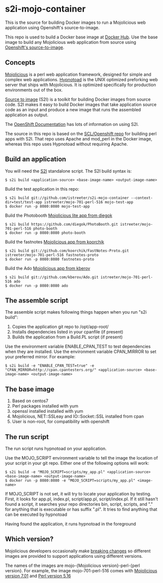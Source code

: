 # s2i-mojo-container
This is the source for building Docker images to run a Mojolicious web application using Openshift's source-to-image.

This repo is used to build a Docker base image at [Docker Hub](https://hub.docker.com/).
Use the base image to build any Mojolicious web application from source using
[Openshift's source-to-image](https://docs.openshift.org/latest/creating_images/s2i.html#creating-images-s2i).

## Concepts

[Mojolicious](http://mojolicious.org/) is a perl web application framework, designed for simple and complex web applications.
[Hypnotoad](http://mojolicious.org/perldoc/Mojo/Server/Hypnotoad) is the UNIX optimized preforking web server that ships with Mojolicious.
It is optimized specifically for production environments out of the box.

[Source to image](https://github.com/openshift/source-to-image) (S2I) is a toolkit for building Docker images from source code.
S2I makes it easy to build Docker images that take application source code
as an input and produce a new image that runs the assembled application as
output.

The [OpenShift Documentation](https://docs.openshift.org/latest/creating_images/s2i.html#creating-images-s2i)
has lots of information on using S2I.

The source in this repo is based on the [SCL/Openshift repo](https://github.com/sclorg/s2i-perl-container) for building perl apps with S2I.
That repo uses Apache and mod\_perl in the Docker image, whereas this repo uses Hypnotoad without requiring Apache.

## Build an application

You will need the [S2I](https://github.com/openshift/source-to-image) standalone script. The S2I build syntax is:

    $ s2i build <application-source> <base-image-name> <output-image-name>

Build the test application in this repo:

    $ s2i build git://github.com/istreeter/s2i-mojo-container --context-dir=test/test-app istreeter/mojo-701-perl-516 mojo-test-app
    $ docker run -p 8080:8080 mojo-test-app

Build the Photobooth [Mojolicious lite app from diegok](https://github.com/diegok/PhotoBooth)

    $ s2i build https://github.com/diegok/PhotoBooth.git istreeter/mojo-701-perl-516 photo-booth
    $ docker run -p 8080:8080 photo-booth

Build the fastnotes [Mojolicious app from koorchik](https://github.com/koorchik/FastNotes-Proto)

    $ s2i build git://github.com/koorchik/FastNotes-Proto.git istreeter/mojo-701-perl-516 fastnotes-proto
    $ docker run -p 8080:8080 fastnotes-proto

Build the Ado [Mojolicious app from kberov](https://github.com/kberov/Ado)

    $ s2i build git://github.com/kberov/Ado.git istreeter/mojo-701-perl-516 ado
    $ docker run -p 8080:8080 ado

## The assemble script

The assemble script makes following things happen when you run "s2i build":

1. Copies the application git repo to /opt/app-root/
2. Installs dependencies listed in your cpanfile (if present)
3. Builds the application from a Build.PL script (if present)

Use the environment variable ENABLE\_CPAN\_TEST to test dependencies when they are installed. Use the environment variable CPAN\_MIRROR to set your preferred mirror. For example:

    $ s2i build -e "ENABLE_CPAN_TEST=true" -e "CPAN_MIRROR=http://cpan.cpantesters.org/" <application-source> <base-image-name> <output-image-name>

## The base image

1. Based on centos7
2. Perl packages installed with yum
3. openssl installed installed with yum
4. Mojolicious, NET::SSLeay and IO::Socket::SSL installed from cpan
5. User is non-root, for compatibility with openshift

## The run script

The run script runs hypnotoad on your application.

Use the MOJO\_SCRIPT environment variable to tell the image the location of your script in your git repo. Either one of the following options will work:

    $ s2i build -e "MOJO_SCRIPT=scripts/my_app.pl" <application-source> <base-image-name> <output-image-name>
    $ docker run -p 8080:8080 -e "MOJO_SCRIPT=scripts/my_app.pl" <image-name>

If MOJO\_SCRIPT is not set, it will try to locate your application by testing. First, it looks for app.pl, index.pl, script/app.pl, script/index.pl.
If it still hasn't found a script, it searches your repo directories bin, script, scripts, and "." for anything that is executable or has suffix ".pl". It tries to find anything that can be executed by hypnotoad

Having found the application, it runs hypnotoad in the foreground

## Which version?

Mojolicious developers occasionally make [breaking changes](https://github.com/kraih/mojo/blob/master/Changes) so different images are provided to support applications using different versions.

The names of the images are mojo-{Mojolicious version}-perl-{perl version}. For example, the image mojo-701-perl-516 comes with [Mojolicious version 7.01](https://github.com/kraih/mojo/releases/tag/v7.01)
and [Perl version 5.16](https://www.softwarecollections.org/en/scls/rhscl/perl516/)
